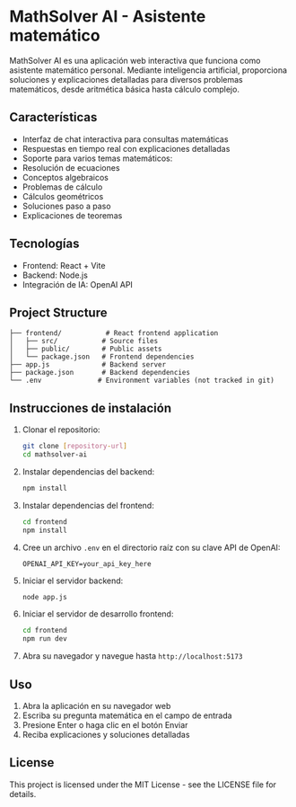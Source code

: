 # MathSolver AI - Asistente matemático

MathSolver AI es una aplicación web interactiva que funciona como asistente matemático personal. Mediante inteligencia artificial, proporciona soluciones y explicaciones detalladas para diversos problemas matemáticos, desde aritmética básica hasta cálculo complejo.

## Características

- Interfaz de chat interactiva para consultas matemáticas
- Respuestas en tiempo real con explicaciones detalladas
- Soporte para varios temas matemáticos:
- Resolución de ecuaciones
- Conceptos algebraicos
- Problemas de cálculo
- Cálculos geométricos
- Soluciones paso a paso
- Explicaciones de teoremas

## Tecnologías

- Frontend: React + Vite
- Backend: Node.js
- Integración de IA: OpenAI API

## Project Structure

```
├── frontend/           # React frontend application
│   ├── src/           # Source files
│   ├── public/        # Public assets
│   └── package.json   # Frontend dependencies
├── app.js             # Backend server
├── package.json       # Backend dependencies
└── .env              # Environment variables (not tracked in git)
```

## Instrucciones de instalación

1. Clonar el repositorio:
   ```bash
   git clone [repository-url]
   cd mathsolver-ai
   ```

2. Instalar dependencias del backend:
   ```bash
   npm install
   ```

3. Instalar dependencias del frontend:
   ```bash
   cd frontend
   npm install
   ```

4. Cree un archivo `.env` en el directorio raíz con su clave API de OpenAI:
   ```
   OPENAI_API_KEY=your_api_key_here
   ```

5. Iniciar el servidor backend:
   ```bash
   node app.js
   ```

6. Iniciar el servidor de desarrollo frontend:
   ```bash
   cd frontend
   npm run dev
   ```

7. Abra su navegador y navegue hasta `http://localhost:5173`

## Uso

1. Abra la aplicación en su navegador web
2. Escriba su pregunta matemática en el campo de entrada
3. Presione Enter o haga clic en el botón Enviar
4. Reciba explicaciones y soluciones detalladas

## License

This project is licensed under the MIT License - see the LICENSE file for details.
